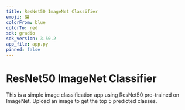 ```yaml
---
title: ResNet50 ImageNet Classifier
emoji: 🖼️
colorFrom: blue
colorTo: red
sdk: gradio
sdk_version: 3.50.2
app_file: app.py
pinned: false
---
```


# ResNet50 ImageNet Classifier

This is a simple image classification app using ResNet50 pre-trained on ImageNet. Upload an image to get the top 5 predicted classes.
